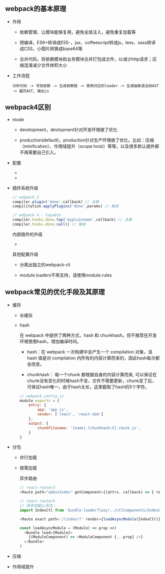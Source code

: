 ## webpack的基本原理

* 作用

  - 依赖管理，让模块能够复用，避免全局注入，避免重复加载等

  - 预编译，ES6+转译成ES5-，jsx、coffeescript转成js，less、sass转译成CSS，小图片转换成base64等

  - 合并代码，将依赖模块和业务模块合并打包成文件，以减少http请求；压缩混淆减少文件体积大小

- 工作流程

  `分析代码 -> 寻找依赖 -> 生成依赖链 -> 使用对应的loader -> 生成抽象语法树AST -> 遍历AST, 输出js`


## webpack4区别

* mode

  - development，devlopment针对开发环境做了优化

  - production(default)，production针对生产环境做了优化。比如：压缩（minification）、作用域提升（scope hoist）等等，以及很多默认插件都不再需要自己引入。

* 配置

  - 

  - 

* 插件系统升级

  ```js
  // webpack 3
  compiler.plugin('done',callback) // 注册
  compilitation.applyPlugins('done',params) // 触发

  // webpack 4 - tapable
  compiler.hooks.done.tap('mypluinname',callback) // 注册
  compiler.hooks.done.call() // 触发
  ```

  内部插件的升级

  - 

  其他配置升级

  - 分离出独立的webpack-cli

  - module.loaders不再支持，请使用module.rules



## webpack常见的优化手段及其原理

* 缓存

  - 长缓存

  - hash

    在 webpack 中提供了两种方式，hash 和 chunkhash。但不推荐在开发环境使用hash，增加编译时间。

    + hash：在 webpack 一次构建中会产生一个 compilation 对象，该 hash 值是对 compilation 内所有的内容计算而来的，因此hash每次都会改变。

    + chunkhash： 每一个chunk 都根据自身的内容计算而来, 可以保证在chunk没有变化的时候hash不变，文件不需要更新，chunk变了后，可保证hash唯一，由于hash太长，这里截取了hash的5个字符。

    ```js
    // webpack.config.js
    module.exports = {
        entry: {
            app: 'app.js',
            vendor: ['react', 'react-dom']
        },
        output: {
            chunkFilename: '[name].[chunkhash:5].chunk.js',
        }
    }
    ```

* 分包

  - 并行加载

  - 按需加载

    异步路由

    ```js
    // react-router3
    <Route path="adminIndex" getComponent={(attrs, callback) => { require.ensure([], (require) => { var d = require('../ctlComponents/IndexCtl'); callback(null, d.default); }, 'index'); }} />

    // react-router4
    // 异步加载js写法；
    import IndexCtl from 'bundle-loader?lazy!../ctlComponents/IndexCtl.js';

    <Route exact path='/(index)?' render={loadAsyncModule(IndexCtl)} />

    const loadAsyncModule = (Module) => prop =>(
      <Bundle load={Module}>
        {(ModuleComponent) => <ModuleComponent {...prop} />}
      </Bundle>
    )
    ```

* 压缩


* 作用域提升
